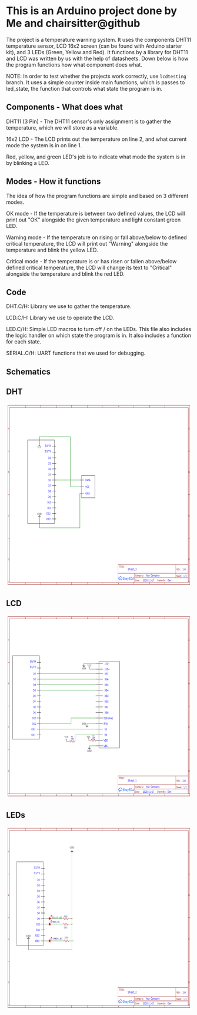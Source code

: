 # This is an Arduino project done by Me and chairsitter@github

The project is a temperature warning system. It uses the components DHT11 temperature sensor, LCD 16x2 screen (can be found with Arduino starter kit), and 3 LEDs (Green, Yellow and Red). It functions by a library for DHT11 and LCD was written by us with the help of datasheets. Down below is how the program functions how what component does what.

NOTE: In order to test whether the projects work correctly, use `lcdtesting` branch. It uses a simple counter inside main functions, which is passes to led_state, the function that controls what state the program is in.

## Components - What does what

DHT11 (3 Pin) - The DHT11 sensor's only assignment is to gather the temperature, which we will store as a variable.

16x2 LCD - The LCD prints out the temperature on line 2, and what current mode the system is in on line 1.

Red, yellow, and green LED's job is to indicate what mode the system is in by blinking a LED.

## Modes - How it functions

The idea of how the program functions are simple and based on 3 different modes.

OK mode - If the temperature is between two defined values, the LCD will print out "OK" alongside the given temperature and light constant green LED.

Warning mode - If the temperature on rising or fall above/below to defined critical temperature, the LCD will print out "Warning" alongside the temperature and blink the yellow LED.

Critical mode - If the temperature is or has risen or fallen above/below defined critical temperature, the LCD will change its text to "Critical" alongside the temperature and blink the red LED.


## Code

DHT.C/H: Library we use to gather the temperature. 

LCD.C/H: Library we use to operate the LCD.

LED.C/H: Simple LED macros to turn off / on the LEDs. This file also includes the logic handler on which state the program is in. It also includes a function for each state.

SERIAL.C/H: UART functions that we used for debugging.

## Schematics

## DHT
<img src="https://raw.githubusercontent.com/Systemad/arduino-project/resources/Schematics/DHT/DHT_Schematic.png" alt="alt text" width="700" height="500">


## LCD
<img src="https://raw.githubusercontent.com/Systemad/arduino-project/resources/Schematics/LCD/LCD_Schematic.png" alt="alt text" width="700" height="500">


## LEDs
<img src="https://raw.githubusercontent.com/Systemad/arduino-project/resources/Schematics/LED/LED_Schematic.png" alt="alt text" width="700" height="500">
